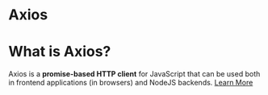 # Axios

# What is Axios?

Axios is a **promise-based HTTP client** for JavaScript that can be used both in frontend applications (in browsers) and NodeJS backends. [Learn More](https://axios-http.com/docs/intro)
